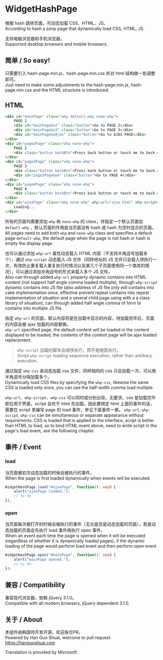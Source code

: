 # WidgetHashPage
根据 hash 跳转页面，可动态加载 CSS、HTML、JS。  
According to hash a jump page that dynamically load CSS, HTML, JS.  
  
支持电脑浏览器和手机浏览器。  
Supported desktop browsers and mobile browsers.  
  
## 简单 / So easy!
只需要引入 hash-page.min.js、hash-page.min.css 并对 html 结构做一些调整即可。  
Just need to make some adjustments to the hash-page.min.js, hash-page.min.css and the HTML structure is introduced.  
  
## HTML
```html
<div id="mainPage" class="whp default-whp none-whp">
    PAGE 1
    <div id="mainPageGo2" class="button">Go to PAGE 2</div>
    <div id="mainPageGo3" class="button">Go to PAGE 3</div>
    <div id="mainPageGoAjax" class="button">Go to AJAX PAGE</div>
</div>
<div id="page2Page" class="whp none-whp">
    PAGE 2
    <div class="button backBtn">Press back button or touch me to back.</div>
</div>
<div id="page3Page" class="whp none-whp">
    PAGE 3
    <div class="button backBtn">Press back button or touch me to back.</div>
    <div id="page3PageGo4" class="button">Go to PAGE 4</div>
</div>
<div id="page4Page" class="whp none-whp">
    PAGE 4
    <div class="button backBtn">Press back button or touch me to back.</div>
</div>
<div id="ajaxPage" class="whp none-whp" whp-url="ajax.html" whp-script="ajaxScript.js,ajaxScript2.js" whp-css="ajaxCss.css">
    Loading...
</div>
```
  
所有的页面均需要添加 `whp` 和 `none-whp` 的 class，并指定一个默认页面加 `default-whp` ，默认页面的作用是当页面没有 hash 或 hash 为空时显示的页面。  
All pages need to add both `whp` and `none-whp` class and specifies a default page `default-whp`, the default page when the page is not hash or hash is empty the display page.  
  
也可以通过添加 `whp-url` 属性动态载入 HTML 内容（不支持半角逗号加载多个），通过 `whp-script` 动态载入 JS 文件（同样地址的 JS 文件只会载入饼执行一次，有效防止重复载入重复执行的情况以及某几个子页面使用同一个类库的情况），可以通过添加半角逗号的形式来载入多个 JS 文件。  
Also can through added `whp-url` property dynamic contains into HTML content (not support half angle comma loaded multiple), through `whp-script` dynamic contains into JS file (also address of JS file only will contains into cake implementation once, effective prevent repeat contains into repeat implementation of situation and a several child page using with a a class library of situation), can through added half angle comma of form to contains into multiple JS file.  
  
指定 `whp-url` 的页面，默认内容将是在加载中显示的内容，待加载完毕后，页面的内容会被 ajax 加载的内容替换。  
`whp-url` specified page, the default content will be loaded in the content displayed to be loaded, the contents of the content page will be ajax loaded replacement.  
  
> `whp-script` 加载的脚本会顺序执行，而不是随意执行。  
> Script `whp-script` loading sequence execution, rather than arbitrary execution.  

通过指定 `whp-css` 来动态加载 css 文件，同样相同的 css 只会加载一次，可以用半角逗号分隔加载多个。  
Dynamically load CSS files by specifying the `whp-css`, likewise the same CSS is loaded only once, you can use the half-width comma load multiple.  

`whp-url`、`whp-script`、`whp-css` 可以同时或分别出现，无要求。css 是加载完毕即应用于界面，script 会优于 html 先加载，因此要绑定 html 上面的事件的话，需要在 script 里编写 page 的 load 事件，参见下面事件一章。 
`whp-url`, `whp-script`, `whp-css` can be simultaneous or separate appearance without requirements. CSS is loaded that is applied to the interface, script is better than HTML to load, so to bind HTML event above, need to write script in the page's load event, see the following chapter.  

## 事件 / Event
### load
当页面被初次动态加载的时候会被执行的事件。  
When the page is first loaded dynamically when events will be executed.  
  
```typescript
WidgetHashPage.load("#ajaxPage", function(): void {
    alert("ajaxPage loaded.");
    // to do
});
```
  
### open
当页面每次被打开的时候会被执行的事件（无论是否是动态加载的页面），若是动态加载的页面会先执行 load 事件再执行 open 事件。  
When an event each time the page is opened when it will be executed (regardless of whether it is dynamically loaded pages), if the dynamic loading of the page would perform load event and then perform open event.  
  
```typescript
WidgetHashPage.open("#mainPage", function(): void {
    alert("mainPage opened.");
    // to do
});
```
  
## 兼容 / Compatibility
兼容现代浏览器，依赖 jQuery 3.1.0。  
Compatible with all modern browsers, jQuery dependent 3.1.0.  
  
## 关于 / About
本组件由韩国帅开发开源，欢迎各位PR。  
Powered by Han Guo Shuai, welcome to pull request.  
https://hanguoshuai.com  
  
Translation is provided by Microsoft.  